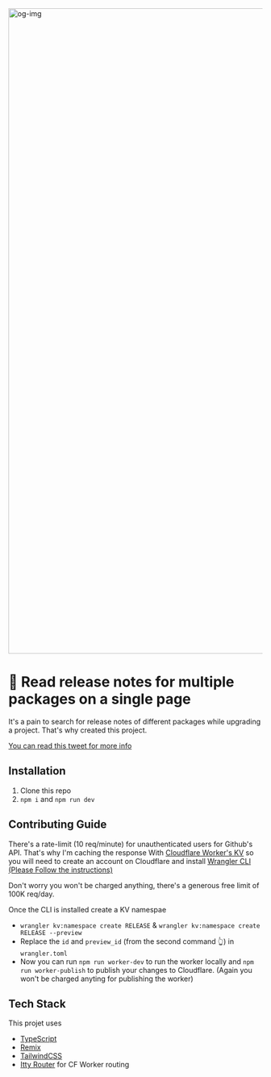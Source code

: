 <img width="1280" alt="og-img" src="https://user-images.githubusercontent.com/36589645/190708125-306d1d90-036a-4aab-a02a-02abfb76ded4.png">


# 📑 Read release notes for multiple packages on a single page


It's a pain to search for release notes of different packages while upgrading a project. That's why created this project. 

[You can read this tweet for more info](https://twitter.com/abhagsain/status/1569352819941216257)


## Installation

1. Clone this repo
2. `npm i` and `npm run dev` 

## Contributing Guide

There's a rate-limit (10 req/minute) for unauthenticated users for Github's API. 
That's why I'm caching the response With [Cloudflare Worker's KV](https://www.cloudflare.com/products/workers-kv/) so you will need to create an account on Cloudflare and install [Wrangler CLI (Please Follow the instructions)](https://developers.cloudflare.com/workers/wrangler/) 

Don't worry you won't be charged anything, there's a generous free limit of 100K req/day.

Once the CLI is installed create a KV namespae

- `wrangler kv:namespace create RELEASE` & `wrangler kv:namespace create RELEASE --preview`
- Replace the `id` and `preview_id` (from the second command 👆) in `wrangler.toml`
- Now you can run `npm run worker-dev` to run the worker locally and `npm run worker-publish` to publish your changes to Cloudflare. (Again you won't be charged anyting for publishing the worker)

## Tech Stack

This projet uses

- [TypeScript](https://typescriptlang.org/)
- [Remix](https://remix.run/docs/en/v1)
- [TailwindCSS](https://tailwindcss.com/)
- [Itty Router](https://github.com/kwhitley/itty-router) for CF Worker routing

